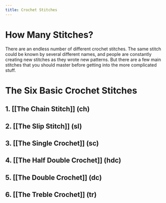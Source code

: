 ```yaml
---
title: Crochet Stitches
---
```


# How Many Stitches?
There are an endless number of different crochet stitches. The same stitch could be known by several different names, and people are constantly creating new stitches as they wrote new patterns. But there are a few main stitches that you should master before getting into the more complicated stuff.

# The Six Basic Crochet Stitches

## 1. [[The Chain Stitch]] (ch)

## 2. [[The Slip Stitch]] (sl)

## 3. [[The Single Crochet]] (sc)

## 4. [[The Half Double Crochet]] (hdc)

## 5. [[The Double Crochet]] (dc)

## 6. [[The Treble Crochet]] (tr)
